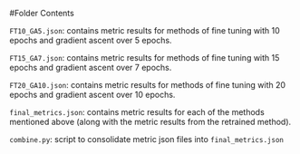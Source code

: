 #Folder Contents

`FT10_GA5.json`: contains metric results for methods of fine tuning with 10 epochs and gradient ascent over 5 epochs.

`FT15_GA7.json`: contains metric results for methods of fine tuning with 15 epochs and gradient ascent over 7 epochs.

`FT20_GA10.json`: contains metric results for methods of fine tuning with 20 epochs and gradient ascent over 10 epochs.

`final_metrics.json`: contains metric results for each of the methods mentioned above (along with the metric results from the retrained method).

`combine.py`: script to consolidate metric json files into `final_metrics.json`
